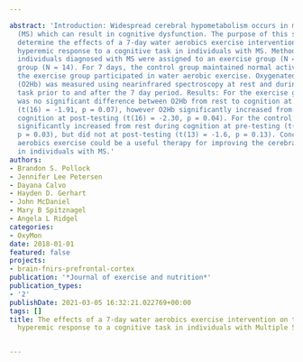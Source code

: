---
abstract: 'Introduction: Widespread cerebral hypometabolism occurs in multiple sclerosis
  (MS) which can result in cognitive dysfunction. The purpose of this study was to
  determine the effects of a 7-day water aerobics exercise intervention on the cerebral
  hyperemic response to a cognitive task in individuals with MS. Methods: Thirty-one
  individuals diagnosed with MS were assigned to an exercise group (N = 17) or a control
  group (N = 14). For 7 days, the control group maintained normal activity, while
  the exercise group participated in water aerobic exercise. Oxygenated hemoglobin
  (O2Hb) was measured using nearinfrared spectroscopy at rest and during a cognitive
  task prior to and after the 7 day period. Results: For the exercise group, there
  was no significant difference between O2Hb from rest to cognition at pre-testing
  (t(16) = -1.91, p = 0.07), however O2Hb significantly increased from rest during
  cognition at post-testing (t(16) = -2.30, p = 0.04). For the control group, O2Hb
  significantly increased from rest during cognition at pre-testing (t(13) = -2.51,
  p = 0.03), but did not at post-testing (t(13) = -1.6, p = 0.13). Conclusions: Water
  aerobics exercise could be a useful therapy for improving the cerebral perfusion
  in individuals with MS.'
authors:
- Brandon S. Pollock
- Jennifer Lee Petersen
- Dayana Calvo
- Hayden D. Gerhart
- John McDaniel
- Mary B Spitznagel
- Angela L Ridgel
categories:
- OxyMon
date: 2018-01-01
featured: false
projects:
- brain-fnirs-prefrontal-cortex
publication: '*Journal of exercise and nutrition*'
publication_types:
- '2'
publishDate: 2021-03-05 16:32:21.022769+00:00
tags: []
title: The effects of a 7-day water aerobics exercise intervention on the cerebral
  hyperemic response to a cognitive task in individuals with Multiple Sclerosis

---
